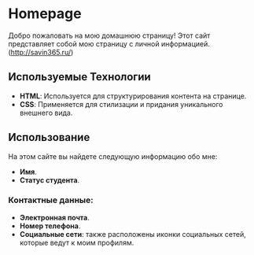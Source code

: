 # Homepage

Добро пожаловать на мою домашнюю страницу! Этот сайт представляет собой мою страницу с личной информацией.(http://savin365.ru/)

## Используемые Технологии
- **HTML**: Используется для структурирования контента на странице.
- **CSS**: Применяется для стилизации и придания уникального внешнего вида.

## Использование
На этом сайте вы найдете следующую информацию обо мне:
- **Имя**.
- **Статус студента**.

### Контактные данные:
- **Электронная почта**.
- **Номер телефона**.
- **Социальные сети**: также расположены иконки социальных сетей, которые ведут к моим профилям.
